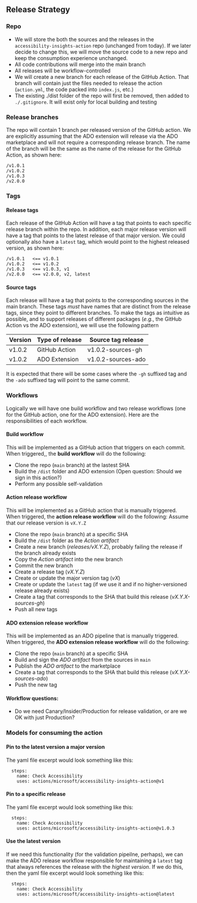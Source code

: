 <!--
Copyright (c) Microsoft Corporation. All rights reserved.
Licensed under the MIT License.
-->

## Release Strategy

### Repo

-   We will store the both the sources and the releases in the `accessibility-insights-action` repo (unchanged from today). If we later decide to change this, we will move the source code to a new repo and keep the consumption experience unchanged.
-   All code contributions will merge into the main branch
-   All releases will be workflow-controlled
-   We will create a new branch for each release of the GitHub Action. That branch will contain just the files needed to release the action (`action.yml`, the code packed into `index.js`, etc.)
-   The existing ./dist folder of the repo will first be removed, then added to `./.gitignore`. It will exist only for local building and testing

### Release branches

The repo will contain 1 branch per released version of the GitHub action. We are explicitly assuming that the ADO extension will release via the ADO marketplace and will not require a corresponding release branch. The name of the branch will be the same as the name of the release for the GitHub Action, as shown here:

```
/v1.0.1
/v1.0.2
/v1.0.3
/v2.0.0
```

### Tags

#### Release tags

Each release of the GitHub Action will have a tag that points to each specific release branch within the repo. In addition, each major release version will have a tag that points to the latest release of that major version. We could optionally also have a `latest` tag, which would point to the highest released version, as shown here:

```
/v1.0.1   <== v1.0.1
/v1.0.2   <== v1.0.2
/v1.0.3   <== v1.0.3, v1
/v2.0.0   <== v2.0.0, v2, latest
```

#### Source tags

Each release will have a tag that points to the corresponding sources in the main branch. These tags _must_ have names that are distinct from the release tags, since they point to different branches. To make the tags as intuitive as possible, and to support releases of different packages (_e.g._, the GitHub Action vs the ADO extension), we will use the following pattern

| Version | Type of release | Source tag release |
| ------- | --------------- | ------------------ |
| v1.0.2  | GitHub Action   | v1.0.2-sources-gh  |
| v1.0.2  | ADO Extension   | v1.0.2-sources-ado |

It is expected that there will be some cases where the `-gh` suffixed tag and the `-ado` suffixed tag will point to the same commit.

### Workflows

Logically we will have one build workflow and two release workflows (one for the GitHub action, one for the ADO extension). Here are the responsibilities of each workflow.

#### Build workflow

This will be implemented as a GitHub action that triggers on each commit. When triggered,, the **build workflow** will do the following:

-   Clone the repo (`main` branch) at the lastest SHA
-   Build the `/dist` folder and ADO extension (Open question: Should we sign in this action?)
-   Perform any possible self-validation

#### Action release workflow

This will be implemented as a GitHub action that is manually triggered. When triggered, the **action release workflow** will do the following: Assume that our release version is `vX.Y.Z`

-   Clone the repo (`main` branch) at a specific SHA
-   Build the `/dist` folder as the _Action artifact_
-   Create a new branch (_releases/vX.Y.Z_), probably failing the release if the branch already exists
-   Copy the _Action artifact_ into the new branch
-   Commit the new branch
-   Create a release tag (_vX.Y.Z_)
-   Create or update the major version tag (_vX_)
-   Create or update the `latest` tag (if we use it and if no higher-versioned release already exists)
-   Create a tag that corresponds to the SHA that build this release (_vX.Y.X-sources-gh_)
-   Push all new tags

#### ADO extension release workflow

This will be implemented as an ADO pipeline that is manually triggered. When triggered, the **ADO extension release workflow** will do the following:

-   Clone the repo (`main` branch) at a specific SHA
-   Build and sign the _ADO artifact_ from the sources in `main`
-   Publish the _ADO artifact_ to the marketplace
-   Create a tag that corresponds to the SHA that build this release (_vX.Y.X-sources-ado_)
-   Push the new tag

#### Workflow questions:

-   Do we need Canary/Insider/Production for release validation, or are we OK with just Production?

### Models for consuming the action

#### Pin to the latest version a major version

The yaml file excerpt would look something like this:

```
  steps:
    name: Check Accessibility
    uses: actions/microsoft/accessibility-insights-action@v1
```

#### Pin to a specific release

The yaml file excerpt would look something like this:

```
  steps:
    name: Check Accessibility
    uses: actions/microsoft/accessibility-insights-action@v1.0.3
```

#### Use the latest version

If we need this functionality (for the validation pipeilne, perhaps), we can make the ADO release workflow responsible for maintaining a `latest` tag that always references the release with the _highest version_. If we do this, then the yaml file excerpt would look something like this:

```
  steps:
    name: Check Accessibility
    uses: actions/microsoft/accessibility-insights-action@latest
```
